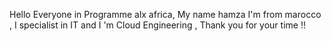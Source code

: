 Hello  Everyone in Programme alx africa, My name hamza I'm from marocco , I specialist in IT and I 'm Cloud Engineering , Thank you for your time !!
